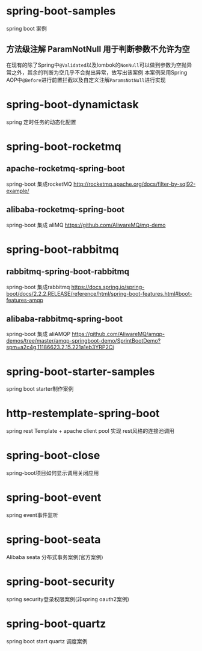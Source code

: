 # spring-boot-samples
spring boot 案例
## 方法级注解 ParamNotNull 用于判断参数不允许为空
在现有的除了Spring中`@Validated`以及lombok的`NonNull`可以做到参数为空抛异常之外，其余的判断为空几乎不会抛出异常，故写出该案例
本案例采用Spring AOP中`@Before`进行前置拦截以及自定义注解`ParamsNotNull`进行实现
# spring-boot-dynamictask
spring 定时任务的动态化配置
# spring-boot-rocketmq
 ## apache-rocketmq-spring-boot
  spring-boot 集成rocketMQ <http://rocketmq.apache.org/docs/filter-by-sql92-example/>
 ## alibaba-rocketmq-spring-boot
 spring-boot 集成 aliMQ <https://github.com/AliwareMQ/mq-demo>
# spring-boot-rabbitmq
 ## rabbitmq-spring-boot-rabbitmq
  spring-boot 集成rabbitmq <https://docs.spring.io/spring-boot/docs/2.2.2.RELEASE/reference/html/spring-boot-features.html#boot-features-amqp>
 ## alibaba-rabbitmq-spring-boot
 spring-boot 集成 aliAMQP <https://github.com/AliwareMQ/amqp-demos/tree/master/amqp-springboot-demo/SprintBootDemo?spm=a2c4g.11186623.2.15.221a1eb3YRP2Ci>
# spring-boot-starter-samples
spring boot starter制作案例
# http-restemplate-spring-boot
 spring rest Template + apache client pool 实现 rest风格的连接池调用
# spring-boot-close 
 spring-boot项目如何显示调用关闭应用
# spring-boot-event
 spring event事件监听
# spring-boot-seata
 Alibaba seata 分布式事务案例(官方案例)
# spring-boot-security
 spring security登录权限案例(非spring oauth2案例)
# spring-boot-quartz
 spring boot start quartz 调度案例
